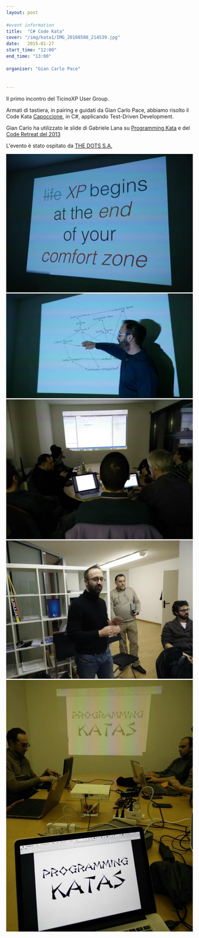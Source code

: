```yaml
---
layout: post

#event information
title:  "C# Code Kata"
cover: "/img/kata1/IMG_20160508_214539.jpg"
date:   2015-01-27
start_time: "12:00"
end_time: "13:00"

organiser: "Gian Carlo Pace"


---
```


Il primo incontro del TicinoXP User Group.

Armati di tastiera, in pairing e guidati da Gian Carlo Pace, abbiamo risolto il Code Kata [Capoccione](https://github.com/TicinoXP/capoccione), in C#, applicando Test-Driven Development.

Gian Carlo ha utilizzato le slide di Gabriele Lana su [Programming Kata](http://www.slideshare.net/gabriele.lana/programmingkatas) e del [Code Retreat del 2013](http://www.slideshare.net/gabriele.lana/agileday-coderetreat-2013)

L'evento è stato ospitato da [THE DOTS S.A.](https://the-dots.com)


![kata1](/img/kata1/IMG_20160508_214534.jpg)
![kata2](/img/kata1/IMG_20160508_214539.jpg)
![kata3](/img/kata1/IMG_20160508_214544.jpg)
![kata4](/img/kata1/IMG_20160508_214547.jpg)
![kata5](/img/kata1/IMG_20160508_214552.jpg)
